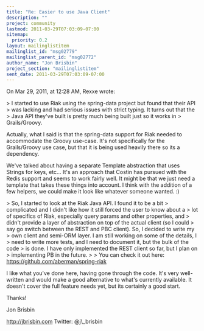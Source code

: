 ```yaml
---
title: "Re: Easier to use Java Client"
description: ""
project: community
lastmod: 2011-03-29T07:03:09-07:00
sitemap:
  priority: 0.2
layout: mailinglistitem
mailinglist_id: "msg02779"
mailinglist_parent_id: "msg02772"
author_name: "Jon Brisbin"
project_section: "mailinglistitem"
sent_date: 2011-03-29T07:03:09-07:00
---
```


On Mar 29, 2011, at 12:28 AM, Rexxe wrote:

&gt; I started to use Riak using the spring-data project but found that their API 
&gt; was lacking and had serious issues with strict typing. It turns out that the 
&gt; Java API they've built is pretty much being built just so it works in 
&gt; Grails/Groovy. 

Actually, what I said is that the spring-data support for Riak needed to 
accommodate the Groovy use-case. It's not specifically for the Grails/Groovy 
use case, but that it is being used heavily there so its a dependency. 

We've talked about having a separate Template abstraction that uses Strings for 
keys, etc... It's an approach that Costin has pursued with the Redis support 
and seems to work fairly well. It might be that we just need a template that 
takes these things into account. I think with the addition of a few helpers, we 
could make it look like whatever someone wanted. :)

&gt; So, I started to look at the Riak Java API. I found it to be a bit 
&gt; complicated and I didn't like how it still forced the user to know about a 
&gt; lot of specifics of Riak, especially query params and other properties, and 
&gt; didn't provide a layer of abstraction on top of the actual client (so I could 
&gt; say go switch between the REST and PBC client). So, I decided to write my 
&gt; own client and semi-ORM layer. I am still working on some of the details, I 
&gt; need to write more tests, and I need to document it, but the bulk of the code 
&gt; is done. I have only implemented the REST client so far, but I plan on 
&gt; implementing PB in the future.
&gt; 
&gt; You can check it out here: https://github.com/aberman/spring-riak

I like what you've done here, having gone through the code. It's very 
well-written and would make a good alternative to what's currently available. 
It doesn't cover the full feature needs yet, but its certainly a good start.

Thanks!

Jon Brisbin

http://jbrisbin.com
Twitter: @j\\_brisbin

